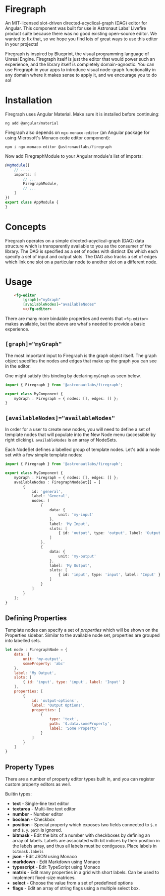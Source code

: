 # Firegraph

An MIT-licensed slot-driven directed-acyclical-graph (DAG) editor for Angular. This 
component was built for use in Astronaut Labs' Livefire product suite because 
there was no good existing open-source editor. We wanted to fix that, so we 
hope you find lots of great ways to use this editor in your projects!

Firegraph is inspired by Blueprint, the visual programming language of 
Unreal Engine. Firegraph itself is just the editor that would power such
an experience, and the library itself is completely domain-agnostic. 
You can use Firegraph in your apps to introduce visual node-graph functionality 
in any domain where it makes sense to apply it, and we encourage you to do so!

# Installation

Firegraph uses Angular Material. Make sure it is installed before continuing:

```
ng add @angular/material
```

Firegraph also depends on `ngx-monaco-editor` (an Angular package for using 
Microsoft's Monaco code editor component):

```
npm i ngx-monaco-editor @astronautlabs/firegraph
```

Now add FiregraphModule to your Angular module's list of imports:

```typescript
@NgModule({
    // ....
    imports: [
        // ...
        FiregraphModule,
        // ...
    ]
})
export class AppModule {
}
```

# Concepts

Firegraph operates on a simple directed-acyclical-graph (DAG) data structure 
which is transparently available to you as the consumer of the library. The 
DAG is specified as a set of nodes with distinct IDs which each specify a set of
input and output slots. The DAG also tracks a set of edges which
link one slot on a particular node to another slot on a different node. 

# Usage

```html
    <fg-editor
        [graph]="myGraph"
        [availableNodes]="availableNodes"
        ></fg-editor>
```

There are many more bindable properties and events that `<fg-editor>` makes 
available, but the above are what's needed to provide a basic experience.

## `[graph]="myGraph"`

The most important input to Firegraph is the graph object itself. The graph 
object specifies the nodes and edges that make up the graph you can see in 
the editor.

One might satisfy this binding by declaring `myGraph` as seen below.
```typescript
import { Firegraph } from '@astronautlabs/firegraph';

export class MyComponent {
    myGraph : Firegraph = { nodes: [], edges: [] };
}
```

## `[availableNodes]="availableNodes"`

In order for a user to create new nodes, you will need to define a set of 
template nodes that will populate into the New Node menu (accessible by 
right clicking). `availableNodes` is an array of NodeSets.

Each NodeSet defines a labelled group of template nodes. Let's add a 
node set with a few simple template nodes:
```typescript
import { Firegraph } from '@astronautlabs/firegraph';

export class MyComponent {
    myGraph : Firegraph = { nodes: [], edges: [] };
    availableNodes : FiregraphNodeSet[] = [
        {
            id: 'general',
            label: 'General',
            nodes: [
                {
                    data: {
                        unit: 'my-input'
                    },
                    label: 'My Input',
                    slots: [
                        { id: 'output', type: 'output', label: 'Output' }
                    ]
                },
                {
                    data: {
                        unit: 'my-output'
                    },
                    label: 'My Output',
                    slots: [
                        { id: 'input', type: 'input', label: 'Input' }
                    ]
                }
            ]
        }
    ];
}
```

## Defining Properties

Template nodes can specify a set of _properties_ which will be shown on the Properties
sidebar. Similar to the available node set, properties are grouped into labelled sets.

```js
let node : FiregraphNode = {
    data: {
        unit: 'my-output',
        someProperty: 'abc'
    },
    label: 'My Output',
    slots: [
        { id: 'input', type: 'input', label: 'Input' }
    ],
    properties: [
        {
            id: 'output-options',
            label: 'Output Options',
            properties: [
                {
                    type: 'text',
                    path: '$.data.someProperty',
                    label: 'Some Property'
                }
            ]
        }
    ]
}
```

## Property Types

There are a number of property editor types built in, and you can register
custom property editors as well.

Builtin types:
 - **text** - Single-line text editor
 - **textarea** - Multi-line text editor
 - **number** - Number editor
 - **boolean** - Checkbox
 - **position** - Special property which exposes two fields connected to `$.x` and `$.y`.
   `path` is ignored.
 - **bitmask** - Edit the bits of a number with checkboxes by defining an array of labels.
   Labels are associated with bit indices by their position in the labels array, and thus
   all labels must be contiguous. Place labels in `bitmask.labels`
 - **json** - Edit JSON using Monaco
 - **markdown** - Edit Markdown using Monaco
 - **typescript** - Edit TypeScript using Monaco
 - **matrix** - Edit many properties in a grid with short labels. Can be used to
   implement fixed-size matrices.
 - **select** - Choose the value from a set of predefined options
 - **flags** - Edit an array of string flags using a multiple select box.